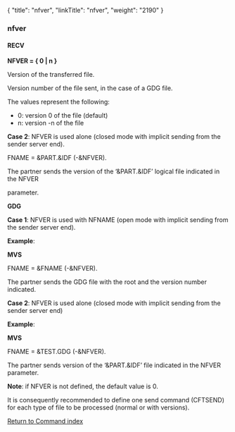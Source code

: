 {
    "title": "nfver",
    "linkTitle": "nfver",
    "weight": "2190"
}<span id="nfver"></span>

### nfver

#### RECV

****NFVER = { 0
| n }****

Version of the transferred file.

Version number of the file sent, in the case of a GDG file.

The values represent the following:

- 0: version 0 of
    the file (default)
- n: version -n of
    the file

****Case 2****: NFVER is used alone
(closed mode with implicit sending from the sender server end).

FNAME = &PART.&IDF (-&NFVER).

The partner sends the version of the ‘&PART.&IDF’ logical file
indicated in the NFVER

parameter.

****GDG****

****Case 1****: NFVER is used with NFNAME
(open mode with implicit sending from the sender server end).

****Example****:

****MVS****

FNAME = &FNAME (-&NFVER).

The partner sends the GDG file with the root and the version number
indicated.

****Case 2****: NFVER is used alone
(closed mode with implicit sending from the sender server end)

****Example****:

****MVS****

FNAME = &TEST.GDG (-&NFVER).

The partner sends version of the ‘&PART.&IDF’ file indicated
in the NFVER parameter.

****Note****: if NFVER is not defined,
the default value is 0.

It is consequently recommended to define one send command (CFTSEND)
for each type of file to be processed (normal or with versions).

[Return to Command index](../../)
